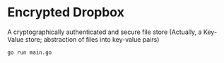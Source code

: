 # Encrypted Dropbox
A cryptographically authenticated and secure file store (Actually, a Key-Value store; abstraction of files into key-value pairs)

`go run main.go`

